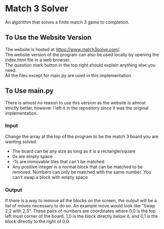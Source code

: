 # Match 3 Solver
An algorithm that solves a finite match 3 game to completion.

## To Use the Website Version

The website is hosted at https://www.match3solve.com/.  
The website version of the program can also be used locally by opening the index.html file in a web browser.  
The question mark button in the top right should explain anything else you need.  
All the files except for main.py are used in this implementation.

## To Use main.py

There is almost no reason to use this version as the website is almost strictly better, however I left it in the repository since it was the original implementation.

### Input
Change the array at the top of the program to be the match 3 board you are wanting solved

+ The board can be any size as long as it is a rectangle/square  
+ 0s are empty space  
+ -1s are immovable tiles that can't be matched  
+ Any positive integer is a normal block that can be matched to be removed. Numbers can only be matched with the same number. You can't swap a block with empty space  

### Output
If there is a way to remove all the blocks on the screen, the output will be a list of moves necessary to do so. An example move would look like "Swap 2,2 with 2,3". These pairs of numbers are coordinates where 0,0 is the top left most corner of the board, 1,0 is the block directly below it, and 0,1 is the block directly to the right of 0,0.